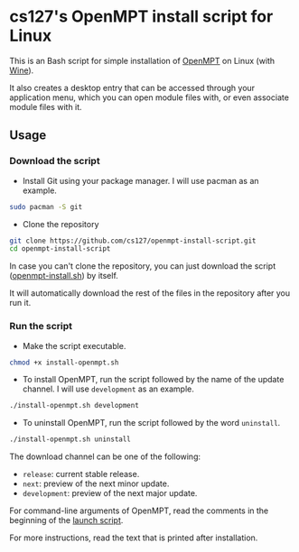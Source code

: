 # cs127's OpenMPT install script for Linux

This is an Bash script for simple installation of [OpenMPT](https://openmpt.org) on Linux (with [Wine](https://winehq.org)).

It also creates a desktop entry that can be accessed through your application menu, which you can open module files with, or even associate module files with it.

## Usage

### Download the script

* Install Git using your package manager. I will use pacman as an example.
```bash
sudo pacman -S git
```
* Clone the repository
```bash
git clone https://github.com/cs127/openmpt-install-script.git
cd openmpt-install-script
```

In case you can't clone the repository, you can just download the script
([openmpt-install.sh](https://raw.githubusercontent.com/cs127/openmpt-install-script/master/openmpt-install.sh))
by itself.

It will automatically download the rest of the files in the repository after you run it.

### Run the script

* Make the script executable.
```bash
chmod +x install-openmpt.sh
```
* To install OpenMPT, run the script followed by the name of the update channel. I will use `development` as an example.
```bash
./install-openmpt.sh development
```
* To uninstall OpenMPT, run the script followed by the word `uninstall`.
```bash
./install-openmpt.sh uninstall
```
The download channel can be one of the following:
* `release`: current stable release.
* `next`: preview of the next minor update.
* `development`: preview of the next major update.

For command-line arguments of OpenMPT, read the comments in the beginning of the
[launch script](https://github.com/cs127/openmpt-install-script/blob/master/resources/openmpt).

For more instructions, read the text that is printed after installation.
